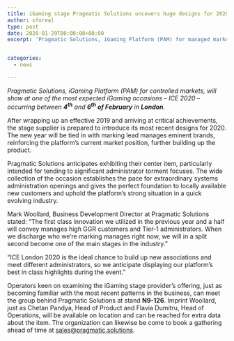 ```yaml
---
title: iGaming stage Pragmatic Solutions uncovers huge designs for 2020 at ICE London
author: xforeal 
type: post
date: 2020-01-29T00:00:00+00:00
excerpt: 'Pragmatic Solutions, iGaming Platform (PAM) for managed markets, will show at one of the most expected iGaming occasions &amp;ndash; ICE 2020 &amp;ndash; occurring somewhere in the range of fourth and sixth of February in London '


categories:
  - news

---
```

_Pragmatic Solutions, iGaming Platform (PAM) for controlled markets, will show at one of the most expected iGaming occasions &ndash; ICE 2020 &ndash; occurring between **4<sup>th</sup>** and **6<sup>th</sup> of February** in **London**._ 

After wrapping up an effective 2019 and arriving at critical achievements, the stage supplier is prepared to introduce its most recent designs for 2020. The new year will be tied in with marking lead manages eminent brands, reinforcing the platform&rsquo;s current market position, further building up the product.

Pragmatic Solutions anticipates exhibiting their center item, particularly intended for tending to significant administrator torment focuses. The wide collection of the occasion establishes the pace for extraordinary systems administration openings and gives the perfect foundation to locally available new customers and uphold the platform&rsquo;s strong situation in a quick evolving industry.

Mark Woollard, Business Development Director at Pragmatic Solutions stated: &ldquo;The first class innovation we utilized in the previous year and a half will convey manages high GGR customers and Tier-1 administrators. When we discharge who we&rsquo;re marking manages right now, we will in a split second become one of the main stages in the industry.&rdquo;

&ldquo;ICE London 2020 is the ideal chance to build up new associations and meet different administrators, so we anticipate displaying our platform&rsquo;s best in class highlights during the event.&rdquo;

Operators keen on examining the iGaming stage provider&rsquo;s offering, just as becoming familiar with the most recent patterns in the business, can meet the group behind Pragmatic Solutions at stand **N9-126**. Imprint Woollard, just as Chetan Pandya, Head of Product and Flavia Dumitru, Head of Operations, will be available on location and can be reached for extra data about the item. The organization can likewise be come to book a gathering ahead of time at sales@pragmatic.solutions.